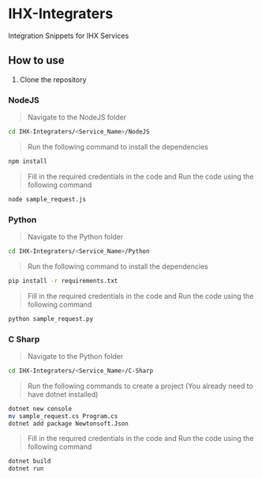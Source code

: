 # IHX-Integraters

Integration Snippets for IHX Services

## How to use

1. Clone the repository

### NodeJS

> Navigate to the NodeJS folder

```bash
cd IHX-Integraters/<Service_Name>/NodeJS
```

> Run the following command to install the dependencies

```bash
npm install
```

> Fill in the required credentials in the code and Run the code using the following command

```bash
node sample_request.js
```

### Python

> Navigate to the Python folder

```bash
cd IHX-Integraters/<Service_Name>/Python
```

> Run the following command to install the dependencies

```bash
pip install -r requirements.txt
```

> Fill in the required credentials in the code and Run the code using the following command

```bash
python sample_request.py
```

### C Sharp

> Navigate to the Python folder

```bash
cd IHX-Integraters/<Service_Name>/C-Sharp
```

> Run the following commands to create a project (You already need to have dotnet installed)

```bash
dotnet new console
mv sample_request.cs Program.cs
dotnet add package Newtonsoft.Json
```

> Fill in the required credentials in the code and Run the code using the following command

```bash
dotnet build
dotnet run
```